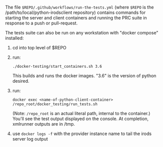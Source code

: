 The file `$REPO/.github/workflows/run-the-tests.yml`
(where `$REPO` is the /path/to/local/python-irodsclient repository)
contains commands for starting the server and client containers and running the PRC
suite in response to a push or pull-request.

The tests suite can also be run on any workstation with "docker compose" installed:

   1. cd into top level of $REPO

   2. run:
      ```
      ./docker-testing/start_containers.sh 3.6
      ```
      This builds and runs the docker images.  "3.6" is the version of python desired.

   3. run:
      ```
      docker exec <name-of-python-client-container> /repo_root/docker_testing/run_tests.sh
      ```
      (Note:  `/repo_root` is an actual literal path, internal to the container.)
      You'll see the test output displayed on the console.  At completion, xmlrunner outputs are in /tmp.

   4. use `docker logs -f` with the provider instance name to tail the irods server log output
